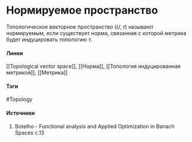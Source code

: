 # Нормируемое пространство
Топологическое векторное пространство $(U,\tau)$ называют нормируемым, если существует норма, связанная с которой метрика будет индуцировать топологию $\tau$.
#### Линки
 [[Topological vector space]],
 [[Норма]],
 [[Топология индуцированная метрикой]],
 [[Метрика]]
#### Тэги
 #Topology 
#### Источники
1. Botelho - Functional analysis and Applied Optimization in Banach Spaces с.13